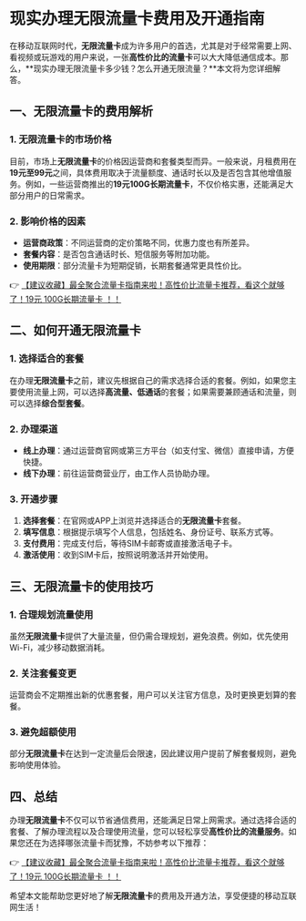 # 现实办理无限流量卡费用及开通指南

在移动互联网时代，**无限流量卡**成为许多用户的首选，尤其是对于经常需要上网、看视频或玩游戏的用户来说，一张**高性价比的流量卡**可以大大降低通信成本。那么，**现实办理无限流量卡多少钱？怎么开通无限流量？**本文将为您详细解答。

## 一、无限流量卡的费用解析

### 1. 无限流量卡的市场价格
目前，市场上**无限流量卡**的价格因运营商和套餐类型而异。一般来说，月租费用在**19元至99元**之间，具体费用取决于流量额度、通话时长以及是否包含其他增值服务。例如，一些运营商推出的**19元100G长期流量卡**，不仅价格实惠，还能满足大部分用户的日常需求。

### 2. 影响价格的因素
- **运营商政策**：不同运营商的定价策略不同，优惠力度也有所差异。
- **套餐内容**：是否包含通话时长、短信服务等附加功能。
- **使用期限**：部分流量卡为短期促销，长期套餐通常更具性价比。

👉 [【建议收藏】最全聚合流量卡指南来啦！高性价比流量卡推荐，看这个就够了！19元 100G长期流量卡 ！！](https://bit.ly/Liuliangka)

## 二、如何开通无限流量卡

### 1. 选择适合的套餐
在办理**无限流量卡**之前，建议先根据自己的需求选择合适的套餐。例如，如果您主要使用流量上网，可以选择**高流量、低通话**的套餐；如果需要兼顾通话和流量，则可以选择**综合型套餐**。

### 2. 办理渠道
- **线上办理**：通过运营商官网或第三方平台（如支付宝、微信）直接申请，方便快捷。
- **线下办理**：前往运营商营业厅，由工作人员协助办理。

### 3. 开通步骤
1. **选择套餐**：在官网或APP上浏览并选择适合的**无限流量卡**套餐。
2. **填写信息**：根据提示填写个人信息，包括姓名、身份证号、联系方式等。
3. **支付费用**：完成支付后，等待SIM卡邮寄或直接激活电子卡。
4. **激活使用**：收到SIM卡后，按照说明激活并开始使用。

## 三、无限流量卡的使用技巧

### 1. 合理规划流量使用
虽然**无限流量卡**提供了大量流量，但仍需合理规划，避免浪费。例如，优先使用Wi-Fi，减少移动数据消耗。

### 2. 关注套餐变更
运营商会不定期推出新的优惠套餐，用户可以关注官方信息，及时更换更划算的套餐。

### 3. 避免超额使用
部分**无限流量卡**在达到一定流量后会限速，因此建议用户提前了解套餐规则，避免影响使用体验。

## 四、总结

办理**无限流量卡**不仅可以节省通信费用，还能满足日常上网需求。通过选择合适的套餐、了解办理流程以及合理使用流量，您可以轻松享受**高性价比的流量服务**。如果您还在为选择哪张流量卡而犹豫，不妨参考以下推荐：

👉 [【建议收藏】最全聚合流量卡指南来啦！高性价比流量卡推荐，看这个就够了！19元 100G长期流量卡 ！！](https://bit.ly/Liuliangka)

希望本文能帮助您更好地了解**无限流量卡**的费用及开通方法，享受便捷的移动互联网生活！